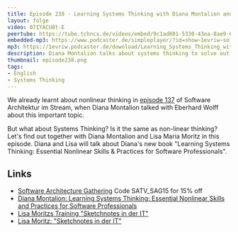 ```yaml
---
title: Episode 238 - Learning Systems Thinking with Diana Montalion and Lisa Moritz
layout: folge
video: 07IYACU8t-E
peertube: https://tube.tchncs.de/videos/embed/9c1ad801-5330-43ea-8ae9-65d96914f173
embedded-mp3: https://www.podcaster.de/simpleplayer/?id=show~1evriw~software-architektur-im-stream~pod-c2457e6aed37353b134f86b608&v=1731017511
mp3: https://1evriw.podcaster.de/download/Learning_Systems_Thinking_with_Diana_Montalion_and_Lisa_Moritz.mp3
description: Diana Montalion talks about systems thinking to solve out often systemic challenges.
thumbnail: episode238.png
tags:
- English
- Systems Thinking
---
```


We already learnt about nonlinear thinking in [episode
137](/2022/10/07/folge137.html) of Software Architektur im Stream,
when Diana Montalion talked with Eberhard Wolff about this important
topic.

But what about Systems Thinking? Is it the same as non-linear
thinking? Let's find out together with Diana Montalion and Lisa Maria
Moritz in this episode.  Diana and Lisa will talk about Diana's new
book "Learning Systems Thinking: Essential Nonlinear Skills &
Practices for Software Professionals".


## Links

* [Software Architecture
  Gathering](https://conferences.isaqb.org/software-architecture-gathering/)
  Code SATV_SAG15 for 15% off
* [Diana Montalion: Learning Systems Thinking: Essential Nonlinear Skills and Practices for Software Professionals](https://amzn.to/4egWSJ7)
* [Lisa Moritzs Training "Sketchnotes in der IT"](https://www.socreatory.com/de/trainings/sketchnotes) 
* [Lisa Moritz: "Sketchnotes in der IT"](https://amzn.to/4fDOXqA)
